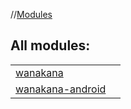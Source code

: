 //[Modules](-modules.md)



## All modules:  
  
|  |  | 
|---|---|
| <a name=".ext/wanakana///PointingToDeclaration/"></a>[wanakana](-modules.md#%5B.ext%2Fwanakana%2F%2F%2FPointingToDeclaration%2F%5D%2FMain%2F0)| <a name=".ext/wanakana///PointingToDeclaration/"></a>
| <a name=".ext/wanakana-android///PointingToDeclaration/"></a>[wanakana-android](-modules.md#%5B.ext%2Fwanakana-android%2F%2F%2FPointingToDeclaration%2F%5D%2FMain%2F0)| <a name=".ext/wanakana-android///PointingToDeclaration/"></a>

